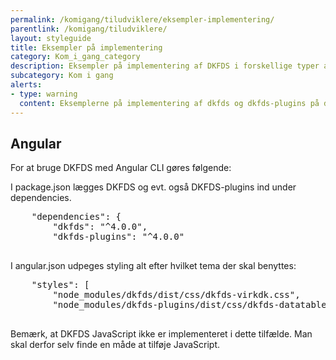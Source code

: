 ```yaml
---
permalink: /komigang/tiludviklere/eksempler-implementering/
parentlink: /komigang/tiludviklere/
layout: styleguide
title: Eksempler på implementering
category: Kom_i_gang_category
description: Eksempler på implementering af DKFDS i forskellige typer af projekter
subcategory: Kom i gang
alerts:
- type: warning
  content: Eksemplerne på implementering af dkfds og dkfds-plugins på denne side er indsendt af brugere af Det Fælles designsystem. Det Fælles Designsystem supporterer ikke disse eksempler.
---
```

<section>
    <h2>Angular</h2>
    <p>For at bruge DKFDS med Angular CLI gøres følgende:</p>
    <p>I package.json lægges DKFDS og evt. også DKFDS­-plugins ind under dependencies.</p>
    <pre>
    "dependencies": {
        "dkfds": "^4.0.0",
        "dkfds-­plugins": "^4.0.0"
    </pre>
    <p>I angular.json udpeges styling alt efter hvilket tema der skal benyttes:</p>
    <pre>
    "styles": [
        "node_modules/dkfds/dist/css/dkfds-­virkdk.css",
        "node_modules/dkfds-­plugins/dist/css/dkfds­-datatables­-theme.min.css"
    </pre>
    <p>Bemærk, at DKFDS JavaScript ikke er implementeret i dette tilfælde. Man skal derfor selv finde en måde at tilføje JavaScript.</p>
</section>
